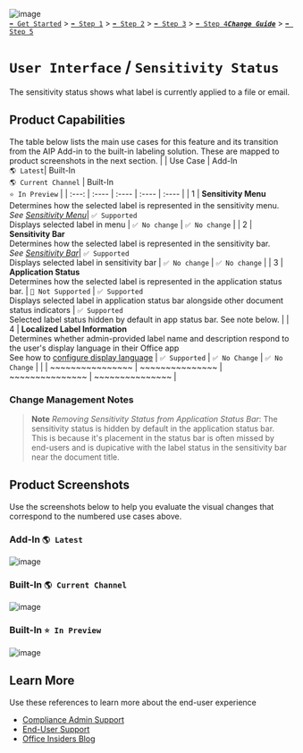![image](https://user-images.githubusercontent.com/43501191/195164735-920ec45a-cd2c-41a1-9d22-6a557ca9ddc3.png)<br>
[`➡️ Get Started`](../../GetStarted.md) > [`➡️ Step 1`](../../AIP2MIPStep1.md) > [`➡️ Step 2`](../../AIP2MIPStep2.md) > [`➡️ Step 3`](../../AIP2MIPStep3.md) > [`➡️ Step 4`](../../AIP2MIPStep4.md)[***`Change Guide`***](../../CompareAIP2MIP.md) > [`➡️ Step 5`](../../AIP2MIPStep5.md)


# `User Interface` / `Sensitivity Status`

The sensitivity status shows what label is currently applied to a file or email.

## Product Capabilities
The table below lists the main use cases for this feature and its transition from the AIP Add-in to the built-in labeling solution. These are mapped to product screenshots in the next section.
|  | Use Case  | Add-In<br>`🌎 Latest`| Built-In<br>`🌎 Current Channel` | Built-In<br>`⭐ In Preview` |
| :---: | :---- | :---- | :---- | :---- |
| 1 | **Sensitivity Menu**<br> Determines how the selected label is represented in the sensitivity menu. <br>*See [Sensitivity Menu](SensitivityMenu.md)*| `✅ Supported` <br>Displays selected label in menu |  `✅ No change` | `✅ No change` |
| 2 | **Sensitivity Bar** <br> Determines how the selected label is represented in the sensitivity bar.<br>*See [Sensitivity Bar](SensitivityBar.md)*| `✅ Supported` <br>Displays selected label in sensitivity bar |  `✅ No change` | `✅ No change` |
| 3 | **Application Status**<br> Determines how the selected label is represented in the application status bar. | `🚫 Not Supported` |  `✅ Supported` <br>Displays selected label in application status bar alongside other document status indicators | `✅ Supported` <br>Selected label status hidden by default in app status bar. See note below. |
| 4 | **Localized Label Information** <br>Determines whether admin-provided label name and description respond to the user's display language in their Office app <br> See how to [configure display language](https://learn.microsoft.com/en-us/microsoft-365/compliance/create-sensitivity-labels?view=o365-worldwide#example-configuration-to-configure-a-sensitivity-label-for-different-languages) | `✅ Supported`  |  `✅ No Change` | `✅ No Change` |
|  | ~~~~~~~~~~~~~~~~ | ~~~~~~~~~~~~~~~ | ~~~~~~~~~~~~~~~ | ~~~~~~~~~~~~~~~ |


### Change Management Notes

> **Note**
>  *Removing Sensitivity Status from Application Status Bar*: The sensitivity status is hidden by default in the application status bar. This is because it's placement in the status bar is often missed by end-users and is dupicative with the label status in the sensitivity bar near the document title.


## Product Screenshots

Use the screenshots below to help you evaluate the visual changes that correspond to the numbered use cases above.

### Add-In `🌎 Latest`

![image](https://user-images.githubusercontent.com/43501191/194781280-ff0c139a-2f0e-47ab-acc5-4e4f164daf48.png)
 

### Built-In `🌎 Current Channel`

![image](https://user-images.githubusercontent.com/43501191/194781309-c39f64b3-b70d-47f1-ba25-9a81d0f35ef7.png)

### Built-In `⭐ In Preview`


![image](https://user-images.githubusercontent.com/43501191/194781330-818bf687-b427-4b0a-9f9a-37ad9cf729bc.png)

## Learn More
Use these references to learn more about the end-user experience
- [Compliance Admin Support](https://learn.microsoft.com/en-us/microsoft-365/compliance/sensitivity-labels-office-apps?view=o365-worldwide#sensitivity-bar)
- [End-User Support](https://support.microsoft.com/en-us/office/apply-sensitivity-labels-to-your-files-and-email-in-office-2f96e7cd-d5a4-403b-8bd7-4cc636bae0f9)
- [Office Insiders Blog](https://insider.office.com/blog/sensitivity-bar-in-office-for-windows)
